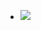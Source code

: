 - ![](https://emerald-raw-leopon-384.mypinata.cloud/ipfs/QmXMbUb6dEEeByVCdVgkhxbkLMidtfLhKMHN4phZ47C2w2)